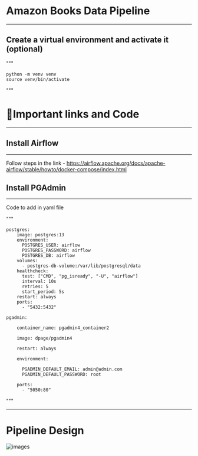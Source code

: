 
# Amazon Books Data Pipeline 
-----------


## Create a virtual environment and activate it (optional)
"""

    python -m venv venv
    source venv/bin/activate

"""


# 🔗Important links and Code
-----

## Install Airflow 
-----

Follow steps in the link - https://airflow.apache.org/docs/apache-airflow/stable/howto/docker-compose/index.html

## Install PGAdmin 
-----
Code to add in yaml file 


"""

    postgres:
        image: postgres:13
        environment:
          POSTGRES_USER: airflow
          POSTGRES_PASSWORD: airflow
          POSTGRES_DB: airflow
        volumes:
          - postgres-db-volume:/var/lib/postgresql/data
        healthcheck:
          test: ["CMD", "pg_isready", "-U", "airflow"]
          interval: 10s
          retries: 5
          start_period: 5s
        restart: always
        ports:
          - "5432:5432"
    
    pgadmin:

        container_name: pgadmin4_container2
        
        image: dpage/pgadmin4
        
        restart: always
        
        environment:
        
          PGADMIN_DEFAULT_EMAIL: admin@admin.com
          PGADMIN_DEFAULT_PASSWORD: root
          
        ports:
          - "5050:80"
"""

-----

# Pipeline Design


![images](https://private-user-images.githubusercontent.com/123731672/414194037-e47c7e05-265a-4725-9565-3f616932ec05.png?jwt=eyJhbGciOiJIUzI1NiIsInR5cCI6IkpXVCJ9.eyJpc3MiOiJnaXRodWIuY29tIiwiYXVkIjoicmF3LmdpdGh1YnVzZXJjb250ZW50LmNvbSIsImtleSI6ImtleTUiLCJleHAiOjE3Mzk4NzI4NDYsIm5iZiI6MTczOTg3MjU0NiwicGF0aCI6Ii8xMjM3MzE2NzIvNDE0MTk0MDM3LWU0N2M3ZTA1LTI2NWEtNDcyNS05NTY1LTNmNjE2OTMyZWMwNS5wbmc_WC1BbXotQWxnb3JpdGhtPUFXUzQtSE1BQy1TSEEyNTYmWC1BbXotQ3JlZGVudGlhbD1BS0lBVkNPRFlMU0E1M1BRSzRaQSUyRjIwMjUwMjE4JTJGdXMtZWFzdC0xJTJGczMlMkZhd3M0X3JlcXVlc3QmWC1BbXotRGF0ZT0yMDI1MDIxOFQwOTU1NDZaJlgtQW16LUV4cGlyZXM9MzAwJlgtQW16LVNpZ25hdHVyZT04Mjk1YjEzNWU0ODZkYmY2YTBjMGY3MWM4OTUyNWM5MWFjMTFmYmJkNGZiY2JiNjJmOThjZmIwZmM0NjcwYTc0JlgtQW16LVNpZ25lZEhlYWRlcnM9aG9zdCJ9.tSCOP_Nj3glr0dr3ngLba5NP135nIkLKYVcNm1lrqAI)



